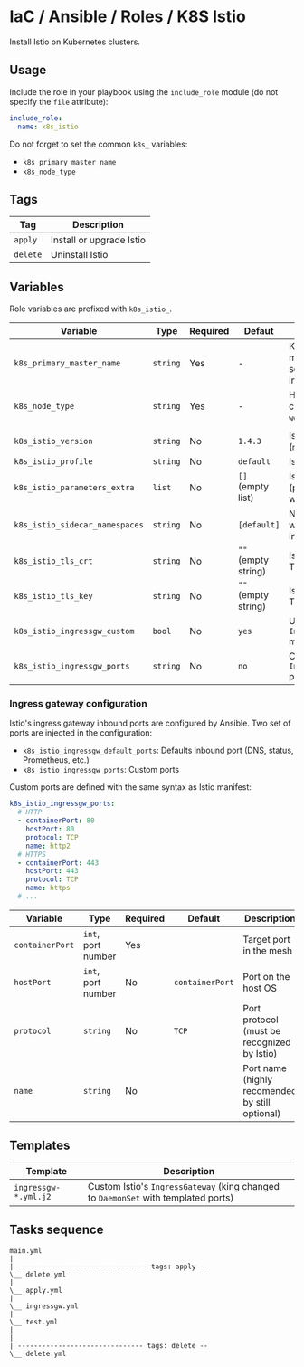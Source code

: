 # IaC / Ansible / Roles / K8S Istio

Install Istio on Kubernetes clusters.

## Usage

Include the role in your playbook using the `include_role` module (do not specify the `file` attribute):

```yaml
include_role:
  name: k8s_istio
```

Do not forget to set the common `k8s_` variables:

* `k8s_primary_master_name`
* `k8s_node_type`

## Tags

|Tag      |Description|
|---------|-----------|
|`apply`  |Install or upgrade Istio|
|`delete` |Uninstall Istio|

## Variables

Role variables are prefixed with `k8s_istio_`.

|Variable|Type|Required|Defaut|Description|
|--------|----|--------|------|-----------|
|`k8s_primary_master_name`|`string`|Yes|-|K8S cluster primary master name (as set in Ansible inventory)|
|`k8s_node_type`|`string`|Yes|-|Host role in K8S cluster (`master` or `worker`)|
||||||
|`k8s_istio_version`|`string`|No|`1.4.3`|Istio version (`major.minor.patch`)|
|`k8s_istio_profile`|`string`|No|`default`|Istio profile name|
|`k8s_istio_parameters_extra`|`list`|No|`[]` (empty list)|Istio parameters (passed to `istioctl` with `--set`)|
|`k8s_istio_sidecar_namespaces`|`string`|No|`[default]`|Namespaces watched by Istio to inject its sidecar|
|`k8s_istio_tls_crt`|`string`|No|`""` (empty string)|Istio `IngressGateway` TLS certificate|
|`k8s_istio_tls_key`|`string`|No|`""` (empty string)|Istio `IngressGateway` TLS provate key|
|`k8s_istio_ingressgw_custom`|`bool`|No|`yes`|Uses a custom `IngressGateway` manifest|
|`k8s_istio_ingressgw_ports`|`string`|No|`no`|Custom `IngressGateway` ports|

### Ingress gateway configuration

Istio's ingress gateway inbound ports are configured by Ansible. Two set of ports are injected in the configuration:

* `k8s_istio_ingressgw_default_ports`: Defaults inbound port (DNS, status, Prometheus, etc.)
* `k8s_istio_ingressgw_ports`: Custom ports

Custom ports are defined with the same syntax as Istio manifest:

```yaml
k8s_istio_ingressgw_ports:
  # HTTP
  - containerPort: 80
    hostPort: 80
    protocol: TCP
    name: http2
  # HTTPS
  - containerPort: 443
    hostPort: 443
    protocol: TCP
    name: https
  # ...
```

| Variable        | Type               | Required | Default         | Description                                     |
|-----------------|--------------------|----------|-----------------|-------------------------------------------------|
| `containerPort` | `int`, port number | Yes      |                 | Target port in the mesh                         |
| `hostPort`      | `int`, port number | No       | `containerPort` | Port on the host OS                             |
| `protocol`      | `string`           | No       | `TCP`           | Port protocol (must be recognized by Istio)     |
| `name`          | `string`           | No       |                 | Port name (highly recomended by still optional) |

## Templates

|Template|Description|
|--------|-----------|
|`ingressgw-*.yml.j2`|Custom Istio's `IngressGateway` (king changed to `DaemonSet` with templated ports)|

## Tasks sequence

```text
main.yml
|
| -------------------------------- tags: apply --
\__ delete.yml
|
\__ apply.yml
|
\__ ingressgw.yml
|
\__ test.yml
|
|
| ------------------------------- tags: delete --
\__ delete.yml
```
